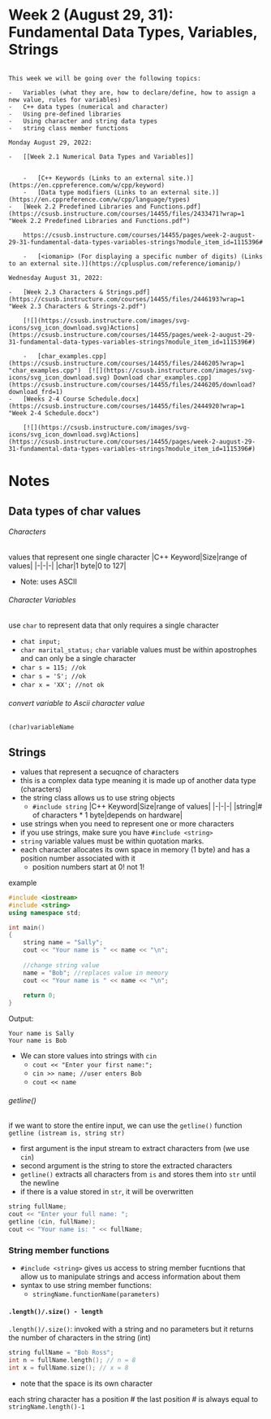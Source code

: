 # Week 2 (August 29, 31): Fundamental Data Types, Variables, Strings

```

This week we will be going over the following topics:

-   Variables (what they are, how to declare/define, how to assign a new value, rules for variables)
-   C++ data types (numerical and character)
-   Using pre-defined libraries
-   Using character and string data types
-   string class member functions

Monday August 29, 2022:

-   [[Week 2.1 Numerical Data Types and Variables]]
    
     
    -   [C++ Keywords (Links to an external site.)](https://en.cppreference.com/w/cpp/keyword)
    -   [Data type modifiers (Links to an external site.)](https://en.cppreference.com/w/cpp/language/types)
-   [Week 2.2 Predefined Libraries and Functions.pdf](https://csusb.instructure.com/courses/14455/files/2433471?wrap=1 "Week 2.2 Predefined Libraries and Functions.pdf")
    
    https://csusb.instructure.com/courses/14455/pages/week-2-august-29-31-fundamental-data-types-variables-strings?module_item_id=1115396# 
     
    -   [<iomanip> (For displaying a specific number of digits) (Links to an external site.)](https://cplusplus.com/reference/iomanip/)

Wednesday August 31, 2022:

-   [Week 2.3 Characters & Strings.pdf](https://csusb.instructure.com/courses/14455/files/2446193?wrap=1 "Week 2.3 Characters & Strings-2.pdf") 
    
    [![](https://csusb.instructure.com/images/svg-icons/svg_icon_download.svg)Actions](https://csusb.instructure.com/courses/14455/pages/week-2-august-29-31-fundamental-data-types-variables-strings?module_item_id=1115396#)
    
    -   [char_examples.cpp](https://csusb.instructure.com/courses/14455/files/2446205?wrap=1 "char_examples.cpp")  [![](https://csusb.instructure.com/images/svg-icons/svg_icon_download.svg) Download char_examples.cpp](https://csusb.instructure.com/courses/14455/files/2446205/download?download_frd=1) 
-   [Weeks 2-4 Course Schedule.docx](https://csusb.instructure.com/courses/14455/files/2444920?wrap=1 "Week 2-4 Schedule.docx")
    
    [![](https://csusb.instructure.com/images/svg-icons/svg_icon_download.svg)Actions](https://csusb.instructure.com/courses/14455/pages/week-2-august-29-31-fundamental-data-types-variables-strings?module_item_id=1115396#)
```

# Notes
## Data types of char values
###### Characters
values that represent one single character
|C++ Keyword|Size|range of values|
|-|-|-|
|char|1 byte|0 to 127|
- Note: uses ASCII

###### Character Variables
use `char` to represent data that only requires a single character
- `chat input;`
- `char marital_status;`
`char` variable values must be within apostrophes and can only be a single character
- `char s = 115; //ok`
- `char s = 'S'; //ok`
- `char x = 'XX'; //not ok`
###### convert variable to Ascii character value
`(char)variableName`

## Strings
- values that represent a secuqnce of characters
- this is a complex data type meaning it is made up of another data type (characters)
- the string class allows us to use string objects
	- `#include string`
|C++ Keyword|Size|range of values|
|-|-|-|
|string|# of characters * 1 byte|depends on hardware|
- use strings when you need to represent one or more characters
- if you use strings, make sure you have `#include <string>`
- `string` variable values must be within quotation marks.
- each character allocates its own space in memory (1 byte) and has a position number associated with it
	- position numbers start at 0! not 1!

example
```c++
#include <iostream>
#include <string>
using namespace std;

int main()
{
	string name = "Sally";
	cout << "Your name is " << name << "\n";
	
	//change string value
	name = "Bob"; //replaces value in memory
	cout << "Your name is " << name << "\n";
	
	return 0;
}
```
Output:
```
Your name is Sally
Your name is Bob
```

- We can store values into strings with `cin`
	- `cout << "Enter your first name:";`
	- `cin >> name; //user enters Bob`
	- `cout << name`

###### getline()
if we want to store the entire input, we can use the `getline()` function
`getline (istream is, string str)`
- first argument is the input stream to extract characters from (we use `cin`)
- second argument is the string to store the extracted characters
- `getline()` extracts all characters from `is` and stores them into `str` until the newline
- if there is a value stored in `str`, it will be overwritten
```c++
string fullName;
cout << "Enter your full name: ";
getline (cin, fullName);
cout << "Your name is: " << fullName;
```

### String member functions
- `#include <string>` gives us access to string member fucntions that allow us to manipulate strings and access information about them
- syntax to use string member functions:
	- `stringName.functionName(parameters)`

#### `.length()/.size() - length`
`.length()/.size()`: invoked with a string and no parameters but it returns the number of characters in the string (int)
```c++
string fullName = "Bob Ross";
int n = fullName.length(); // n = 8
int x = fullName.size(); // x = 8
```
- note that the space is its own character

each string character has a position # the last position # is always equal to `stringName.length()-1`

####